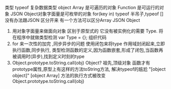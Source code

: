 类型 typeof 
复杂数据类型  object
Array  是可遍历的对象
Function 是可运行的对象
JSON Object对象字面量是可枚举的对象 for(key in)
typeof 半吊子,typeof [] 没有办法跟JSON 区分开来
有一个方法可以区分Array  JSON Object

1. 用对象字面量来做面向对象 区别于原型式的 它没有被实例化的需要 Type. 将在程序中就做类型检测
var Type = {}; 组织代码
2. for 来一次性的加完 ,同步异步的问题 使用闭包来将type 作用域封闭起来,立即执行函数,同步执行, 类型检测函数的定义,因为函数嵌套,形成了闭包,当函数再被调用时(异步),找到定义时刻的type
3. Object.prototype.toString.call(obj)
Object? 祖先,顶级对象 函数才有prototype属性,原型上有这样的方法toString方法,
解决typeof的尴尬 "[object object]"  [object Array] 方法的执行方式被改变
Object.prototype.toString.call(obj)
